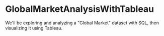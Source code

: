 # GlobalMarketAnalysisWithTableau
We'll be exploring and analyzing a "Global Market" dataset with SQL, then visualizing it using Tableau.

